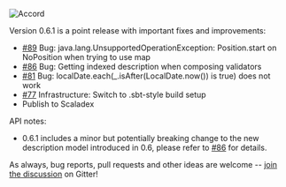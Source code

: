 ![Accord](https://raw.githubusercontent.com/wix/accord/master/assets/accord-logo-light.png?raw=1)

Version 0.6.1 is a point release with important fixes and improvements:

* [#89](https://github.com/wix/accord/issues/89) Bug: java.lang.UnsupportedOperationException: Position.start on NoPosition when trying to use map
* [#86](https://github.com/wix/accord/issues/86) Bug: Getting indexed description when composing validators
* [#81](https://github.com/wix/accord/issues/81) Bug: localDate.each(_.isAfter(LocalDate.now()) is true) does not work
* [#77](https://github.com/wix/accord/issues/77) Infrastructure: Switch to .sbt-style build setup
* Publish to Scaladex

API notes:

* 0.6.1 includes a minor but potentially breaking change to the new description model introduced in 0.6, please refer to [#86](https://github.com/wix/accord/issues/86) for details.

As always, bug reports, pull requests and other ideas are welcome -- [join the discussion](https://gitter.im/wix/accord?utm_source=share-link&utm_medium=link&utm_campaign=share-link) on Gitter!

